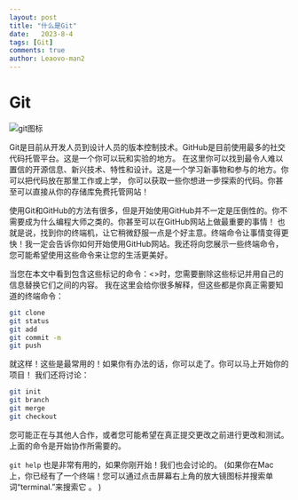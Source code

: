 ```yaml
---
layout: post
title: "什么是Git"
date:   2023-8-4
tags: [Git]
comments: true
author: Leaovo-man2
---
```


# Git
![git图标](https://git-scm.com/images/logo@2x.png)

Git是目前从开发人员到设计人员的版本控制技术。GitHub是目前使用最多的社交代码托管平台。这是一个你可以玩和实验的地方。
在这里你可以找到最令人难以置信的开源信息、新兴技术、特性和设计。这是一个学习新事物和参与的地方。你可以把代码放在那里工作或上学，
你可以获取一些你想进一步探索的代码。你甚至可以直接从你的存储库免费托管网站！ 

使用Git和GitHub的方法有很多，但是开始使用GitHub并不一定是压倒性的。你不需要成为什么编程大师之类的。你甚至可以在GitHub网站上做最重要的事情！  也就是说，找到你的终端机，让它稍微舒服一点是个好主意。终端命令让事情变得更快！我一定会告诉你如何开始使用GitHub网站。我还将向您展示一些终端命令，您可能希望使用这些命令来让您的生活更美好。 

当您在本文中看到包含这些标记的命令：&lt;&gt;时，您需要删除这些标记并用自己的信息替换它们之间的内容。
我在这里会给你很多解释，但这些都是你真正需要知道的终端命令：
```bash
git clone
git status
git add
git commit -m
git push
```
就这样！这些是最常用的！如果你有办法的话，你可以走了。你可以马上开始你的项目！
我们还将讨论：
```bash
git init
git branch
git merge
git checkout
```
您可能正在与其他人合作，或者您可能希望在真正提交更改之前进行更改和测试。上面的命令是开始协作所需要的。 

`git help`
也是非常有用的，如果你刚开始！我们也会讨论的。
(如果你在Mac上，你已经有了一个终端！您可以通过点击屏幕右上角的放大镜图标并搜索单词“terminal.”来搜索它 。 )
